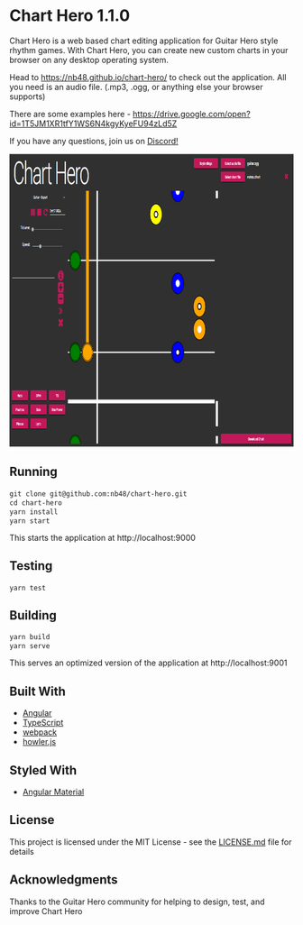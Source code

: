 # Chart Hero 1.1.0

Chart Hero is a web based chart editing application for Guitar Hero style rhythm games. With Chart Hero, you can create new custom charts in your browser on any desktop operating system. 

Head to https://nb48.github.io/chart-hero/ to check out the application. All you need is an audio file. (.mp3, .ogg, or anything else your browser supports)

There are some examples here - https://drive.google.com/open?id=1T5JM1XR1tfY1WS6N4kgyKyeFU94zLd5Z

If you have any questions, join us on [Discord!](https://discord.gg/UJNFxhM)

<img src="./assets/chart-hero-demo.gif" width="900" height="520"/>

## Running

```
git clone git@github.com:nb48/chart-hero.git
cd chart-hero
yarn install
yarn start
```

This starts the application at http://localhost:9000

## Testing

```
yarn test
```

## Building

```
yarn build
yarn serve
```

This serves an optimized version of the application at http://localhost:9001

## Built With

* [Angular](https://github.com/angular)
* [TypeScript](https://github.com/Microsoft/TypeScript)
* [webpack](https://github.com/webpack)
* [howler.js](https://github.com/goldfire/howler.js)

## Styled With

* [Angular Material](https://material.angular.io/)

## License

This project is licensed under the MIT License - see the [LICENSE.md](LICENSE.md) file for details

## Acknowledgments

Thanks to the Guitar Hero community for helping to design, test, and improve Chart Hero
